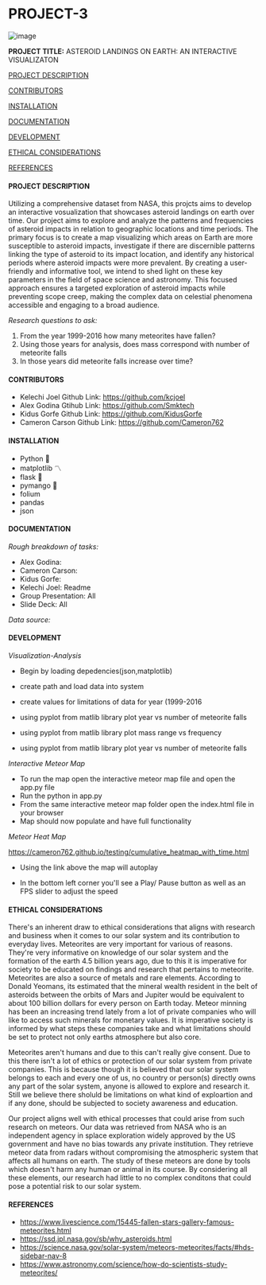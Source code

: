 
# **PROJECT-3**
![image](https://github.com/Cameron762/Project-3-Group-10/assets/72319764/0759a618-5a80-45f3-85e5-d774ed4898ad)

**PROJECT TITLE:**  ASTEROID LANDINGS ON EARTH: AN INTERACTIVE VISUALIZATON

[PROJECT DESCRIPTION](#project-description)  

[CONTRIBUTORS](#contributors) 

[INSTALLATION](#installation) 

[DOCUMENTATION](#documentation)  

[DEVELOPMENT](#development)  

[ETHICAL CONSIDERATIONS](#ethical-considerations)

[REFERENCES](#references)  




#### PROJECT DESCRIPTION

  Utilizing a comprehensive dataset from NASA, this projcts aims to develop an interactive vosualization that showcases asteroid landings on earth over time. Our project aims to explore and analyze the patterns and frequencies of asteroid impacts in relation to geographic locations and time periods. The primary focus is to create a map visualizing which areas on Earth are more susceptible to asteroid impacts, investigate if there are discernible patterns linking the type of asteroid to its impact location, and identify any historical periods where asteroid impacts were more prevalent. By creating a user-friendly and informative tool, we intend to shed light on these key parameters in the field of space science and astronomy. This focused approach ensures a targeted exploration of asteroid impacts while preventing scope creep, making the complex data on celestial phenomena accessible and engaging to a broad audience.

*Research questions to ask:*
1. From the year 1999-2016 how many meteorites have fallen?
2. Using those years for analysis, does mass correspond with number of meteorite falls
3. In those years did meteorite falls increase over time?

#### CONTRIBUTORS
- Kelechi Joel Github Link: https://github.com/kcjoel
-  Alex Godina Gtihub Link: https://github.com/Smktech
- Kidus Gorfe Github Link: https://github.com/KidusGorfe
- Cameron Carson Github Link: https://github.com/Cameron762
  
#### INSTALLATION 
  - Python :snake:
  - matplotlib :part_alternation_mark:
  - flask :baby_bottle:
  - pymango :mango:
  - folium
  - pandas
  - json

####  DOCUMENTATION

*Rough breakdown of tasks:*

 
- Alex Godina: 
- Cameron Carson: 
- Kidus Gorfe:
- Kelechi Joel: Readme
- Group Presentation: All
- Slide Deck: All

*Data source:*


#### DEVELOPMENT 

*Visualization-Analysis*

- Begin by loading depedencies(json,matplotlib)

- create path and load data into system

- create values for limitations of data for year (1999-2016

- using pyplot from matlib library plot year vs number of meteorite falls

- using pyplot from matlib library plot mass range vs frequency

- using pyplot from matlib library plot year vs number of meteorite falls
  


*Interactive Meteor Map*

- To run the map open the interactive meteor map file and open the app.py file
- Run the python in app.py
- From the same interactive meteor map folder open the index.html file in your browser
- Map should now populate and have full functionality

*Meteor Heat Map*

https://cameron762.github.io/testing/cumulative_heatmap_with_time.html

- Using the link above the map will autoplay

- In the bottom left corner you'll see a Play/ Pause button as well as an FPS slider to adjust the speed

#### ETHICAL CONSIDERATIONS 
  
  There's an inherent draw to ethical considerations that aligns with research and business when it comes to our solar system and its contribution to everyday lives. Meteorites are very important for various of reasons. They're very informative on knowledge of our solar system and the formation of the earth 4.5 billion years ago, due to this it is imperative for society to be educated on findings and research that pertains to meteorite. Meteorites are also a source of metals and rare elements. According to Donald Yeomans, its estimated that the mineral wealth resident in the belt of asteroids between the orbits of Mars and Jupiter would be equivalent to about 100 billion dollars for every person on Earth today. Meteor minning has been an increasing trend lately from a lot of private companies who will like to access such minerals for monetary values. It is imperative society is informed by what steps these companies take and what limitations should be set to protect not only earths atmosphere but also core. 
  
  Meteorites aren't humans and due to this can't really give consent. Due to this there isn't a lot of ethics or protection of our solar system from private companies. This is because though it is believed that our solar system belongs to each and every one of us, no country or person(s) directly owns any part of the solar system, anyone is allowed to explore and research it. Still we believe there sholuld be limitations on what kind of exploartion and if any done, should be subjected to society awareness and education. 
  
  Our project aligns well with ethical processes that could arise from such research on meteors. Our data was retrieved from NASA who is an independent agency in splace exploration widely approved by the US government and have no bias towards any private institution. They retrieve meteor data from radars without compromising the atmospheric system that affects all humans on earth. The study of these meteors are done by tools which doesn't harm any human or animal in its course. By considering all these elements, our research had little to no complex conditons that could pose a potential risk to our solar system. 
  
#### REFERENCES

- https://www.livescience.com/15445-fallen-stars-gallery-famous-meteorites.html
- https://ssd.jpl.nasa.gov/sb/why_asteroids.html
- https://science.nasa.gov/solar-system/meteors-meteorites/facts/#hds-sidebar-nav-8
- https://www.astronomy.com/science/how-do-scientists-study-meteorites/

